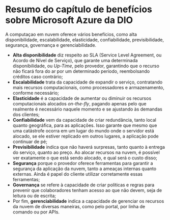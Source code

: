 # Resumo do capítulo de benefícios sobre Microsoft Azure da DIO

A computaçao em nuvem oferece vários benefícios, como alta disponibilidade, escalabilidade, elasticidade, confiabilidade, previsibilidade, segurança, governança e gerenciabilidade.

- **Alta disponibilidade** diz respeito ao SLA (Service Level Agreement, ou Acordo de Nível de Serviço), que garante uma determinada disponibilidade, ou *Up-Time*, pelo provedor, garantindo que o recurso não ficará fora do ar por um determinado período, reembolsando créditos caso contrário;
- **Escalabilidade** trata da capacidade de expandir o serviço, contratando mais recursos computacionais, como processadores e armazenamento, conforme necessário;
- **Elasticidade** é a capacidade de aumentar ou diminuir os recursos computacionais alocados *on-the-fly*, pagando apenas pelo que realmente é necessário naquele momento e se ajustando às demandas dos clientes;
- **Confiabilidade** vem da capacidade de criar redundância, tanto local quanto geográfica, para as aplicações. Isso garante que mesmo que uma catástrofe ocorra em um lugar do mundo onde o servidor está alocado, se ele estiver replicado em outros lugares, a aplicação pode continuar de pé;
- **Previsibilidade** indica que não haverá surpresas, tanto quanto à entrega do serviço, quanto ao preço. Ao alocar recursos na nuvem, é possível ver exatamente o que está sendo alocado, e qual será o custo disso;
- **Segurança** porque o provedor oferece ferramentas para garantir a segurança da aplicação da nuvem, tanto a ameaças internas quanto externas. Ainda é papel do cliente utilizar corretamente essas ferramentas;
- **Governança** se refere à capacidade de criar políticas e regras para prevenir que colaboradores tenham acesso ao que não devem, seja de leitura ou de escrita;
- Por fim, **gerenciabilidade** indica a capacidade de gerenciar os recursos da nuvem de diversas maneiras, como pelo portal, por linha de comando ou por APIs.
